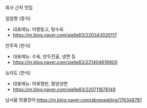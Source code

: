 회사 근처 맛집

일일향 (중식)
- 대표메뉴: 어향동고, 탕수육
- https://m.blog.naver.com/sielle83/220343020117

언주옥  (한식)
- 대표메뉴: 수육, 만두전골, 냉면 등
- https://m.blog.naver.com/sielle83/221404618900

능라도 (한식)
- 대표메뉴: 어북쟁반, 평양냉면
- https://m.blog.naver.com/sielle83/220711878149

남서울 민물장어
https://m.blog.naver.com/abraxasblog/176348781
